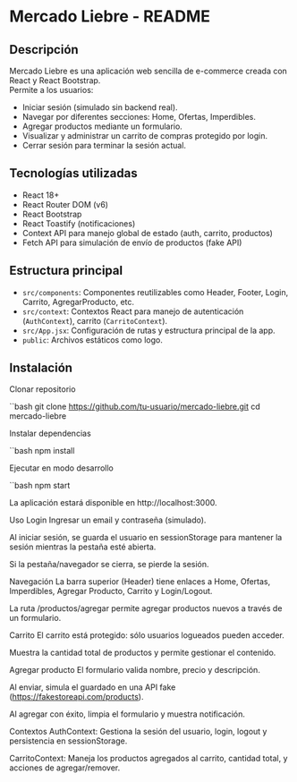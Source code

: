 # Mercado Liebre - README

## Descripción

Mercado Liebre es una aplicación web sencilla de e-commerce creada con React y React Bootstrap.  
Permite a los usuarios:

- Iniciar sesión (simulado sin backend real).
- Navegar por diferentes secciones: Home, Ofertas, Imperdibles.
- Agregar productos mediante un formulario.
- Visualizar y administrar un carrito de compras protegido por login.
- Cerrar sesión para terminar la sesión actual.

## Tecnologías utilizadas

- React 18+
- React Router DOM (v6)
- React Bootstrap
- React Toastify (notificaciones)
- Context API para manejo global de estado (auth, carrito, productos)
- Fetch API para simulación de envío de productos (fake API)

## Estructura principal

- `src/components`: Componentes reutilizables como Header, Footer, Login, Carrito, AgregarProducto, etc.
- `src/context`: Contextos React para manejo de autenticación (`AuthContext`), carrito (`CarritoContext`).
- `src/App.jsx`: Configuración de rutas y estructura principal de la app.
- `public`: Archivos estáticos como logo.

## Instalación

Clonar repositorio

``bash
git clone https://github.com/tu-usuario/mercado-liebre.git
cd mercado-liebre


Instalar dependencias

``bash
npm install

Ejecutar en modo desarrollo

``bash
npm start

La aplicación estará disponible en http://localhost:3000.

Uso
Login
Ingresar un email y contraseña (simulado).

Al iniciar sesión, se guarda el usuario en sessionStorage para mantener la sesión mientras la pestaña esté abierta.

Si la pestaña/navegador se cierra, se pierde la sesión.

Navegación
La barra superior (Header) tiene enlaces a Home, Ofertas, Imperdibles, Agregar Producto, Carrito y Login/Logout.

La ruta /productos/agregar permite agregar productos nuevos a través de un formulario.

Carrito
El carrito está protegido: sólo usuarios logueados pueden acceder.

Muestra la cantidad total de productos y permite gestionar el contenido.

Agregar producto
El formulario valida nombre, precio y descripción.

Al enviar, simula el guardado en una API fake (https://fakestoreapi.com/products).

Al agregar con éxito, limpia el formulario y muestra notificación.

Contextos
AuthContext: Gestiona la sesión del usuario, login, logout y persistencia en sessionStorage.

CarritoContext: Maneja los productos agregados al carrito, cantidad total, y acciones de agregar/remover.
